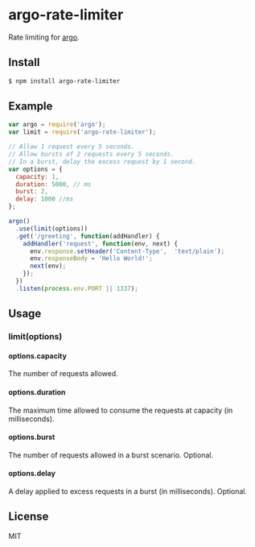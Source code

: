 # argo-rate-limiter

Rate limiting for [argo](https://github.com/argo/argo).

## Install

```bash
$ npm install argo-rate-limiter
```

## Example

```javascript
var argo = require('argo');
var limit = require('argo-rate-limiter');

// Allow 1 request every 5 seconds.
// Allow bursts of 2 requests every 5 seconds.
// In a burst, delay the excess request by 1 second.
var options = {
  capacity: 1,
  duration: 5000, // ms
  burst: 2,
  delay: 1000 //ms
};

argo()
  .use(limit(options))
  .get('/greeting', function(addHandler) {
    addHandler('request', function(env, next) {
      env.response.setHeader('Content-Type',  'text/plain');
      env.responseBody = 'Hello World!';
      next(env);
    });
  })
  .listen(process.env.PORT || 1337);
```

## Usage

### limit(options)

#### options.capacity

The number of requests allowed.

#### options.duration

The maximum time allowed to consume the requests at capacity (in milliseconds).

#### options.burst

The number of requests allowed in a burst scenario.  Optional.

#### options.delay

A delay applied to excess requests in a burst (in milliseconds).  Optional.

## License

MIT
